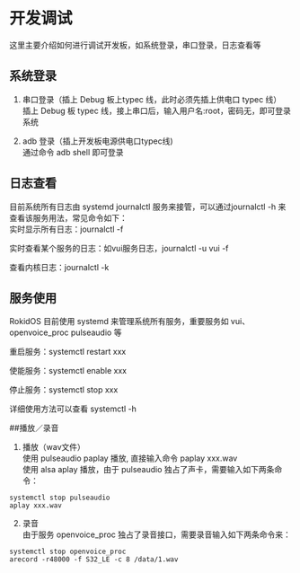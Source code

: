 # 开发调试

这里主要介绍如何进行调试开发板，如系统登录，串口登录，日志查看等

## 系统登录

1. 串口登录（插上 Debug 板上typec 线，此时必须先插上供电口 typec 线）<br>
插上 Debug 板 typec 线，接上串口后，输入用户名:root，密码无，即可登录系统

2. adb 登录（插上开发板电源供电口typec线)<br>
通过命令 adb shell 即可登录

## 日志查看
目前系统所有日志由 systemd journalctl 服务来接管，可以通过journalctl -h 来查看该服务用法，常见命令如下：<br>
实时显示所有日志：journalctl -f

实时查看某个服务的日志：如vui服务日志，journalctl -u vui -f

查看内核日志：journalctl -k

## 服务使用

RokidOS 目前使用 systemd 来管理系统所有服务，重要服务如 vui、openvoice_proc pulseaudio 等

重启服务：systemctl restart xxx

使能服务：systemctl enable xxx

停止服务：systemctl stop xxx

详细使用方法可以查看 systemctl -h

##播放／录音

1. 播放（wav文件）<br>
使用 pulseaudio paplay 播放, 直接输入命令 paplay xxx.wav<br>
使用 alsa aplay 播放，由于 pulseaudio 独占了声卡，需要输入如下两条命令：<br>
```
systemctl stop pulseaudio
aplay xxx.wav
```

2. 录音<br>
由于服务 openvoice_proc 独占了录音接口，需要录音输入如下两条命令来：<br>
```
systemctl stop openvoice_proc
arecord -r48000 -f S32_LE -c 8 /data/1.wav
```
